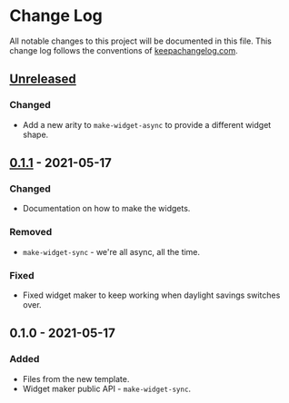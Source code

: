 # Change Log
All notable changes to this project will be documented in this file. This change log follows the conventions of [keepachangelog.com](http://keepachangelog.com/).

## [Unreleased]
### Changed
- Add a new arity to `make-widget-async` to provide a different widget shape.

## [0.1.1] - 2021-05-17
### Changed
- Documentation on how to make the widgets.

### Removed
- `make-widget-sync` - we're all async, all the time.

### Fixed
- Fixed widget maker to keep working when daylight savings switches over.

## 0.1.0 - 2021-05-17
### Added
- Files from the new template.
- Widget maker public API - `make-widget-sync`.

[Unreleased]: https://github.com/your-name/ring-todo-list/compare/0.1.1...HEAD
[0.1.1]: https://github.com/your-name/ring-todo-list/compare/0.1.0...0.1.1
